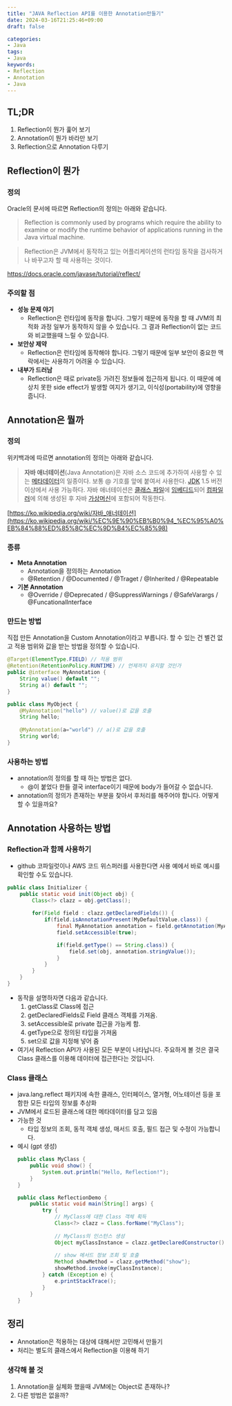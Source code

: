```yaml
---
title: "JAVA Reflection API를 이용한 Annotation만들기"
date: 2024-03-16T21:25:46+09:00
draft: false

categories:
- Java
tags:
- Java
keywords:
- Reflection
- Annotation
- Java
---
```


## TL;DR

1. Reflection이 뭔가 훑어 보기
2. Annotation이 뭔가 바라만 보기
3. Reflection으로 Annotation 다루기

## Reflection이 뭔가

### 정의

Oracle의 문서에 따르면 Reflection의 정의는 아래와 같습니다.

> Reflection is commonly used by programs which require the ability to examine or modify the runtime behavior of applications running in the Java virtual machine.

> Reflection은 JVM에서 동작하고 있는 어플리케이션의 런타임 동작을 검사하거나 바꾸고자 할 때 사용하는 것이다.

https://docs.oracle.com/javase/tutorial/reflect/

### 주의할 점

- **성능 문제 야기**
    - Reflection은 런타임에 동작을 합니다. 그렇기 때문에 동작을 할 때 JVM의 최적화 과정 일부가 동작하지 않을 수 있습니다. 그 결과 Reflection이 없는 코드와 비교했을때 느릴 수 있습니다.
- **보안상 제약**
    - Reflection은 런타임에 동작해야 합니다. 그렇기 때문에 일부 보안이 중요한 맥락에서는 사용하기 어려울 수 있습니다.
- **내부가 드러남**
    - Reflection은 때로 private등 가려진 정보들에 접근하게 됩니다. 이 때문에 예상치 못한 side effect가 발생할 여지가 생기고, 이식성(portability)에 영향을 줍니다.
    

## Annotation은 뭘까

### 정의

위키백과에 따르면 annotation의 정의는 아래와 같습니다.

> **자바 애너테이션**(Java Annotation)은 자바 소스 코드에 추가하여 사용할 수 있는 [메타데이터](https://ko.wikipedia.org/wiki/%EB%A9%94%ED%83%80%EB%8D%B0%EC%9D%B4%ED%84%B0)의 일종이다. 보통 @ 기호를 앞에 붙여서 사용한다. [JDK](https://ko.wikipedia.org/wiki/JDK) 1.5 버전 이상에서 사용 가능하다. 자바 애너테이션은 [클래스 파일](https://ko.wikipedia.org/wiki/%ED%81%B4%EB%9E%98%EC%8A%A4_%ED%8C%8C%EC%9D%BC)에 [임베디드](https://ko.wikipedia.org/wiki/%EC%9E%84%EB%B2%A0%EB%94%94%EB%93%9C)되어 [컴파일러](https://ko.wikipedia.org/wiki/%EC%BB%B4%ED%8C%8C%EC%9D%BC%EB%9F%AC)에 의해 생성된 후 자바 [가상머신](https://ko.wikipedia.org/wiki/%EA%B0%80%EC%83%81%EB%A8%B8%EC%8B%A0)에 포함되어 작동한다.
> 

[https://ko.wikipedia.org/wiki/자바_애너테이션](https://ko.wikipedia.org/wiki/%EC%9E%90%EB%B0%94_%EC%95%A0%EB%84%88%ED%85%8C%EC%9D%B4%EC%85%98)

### 종류

- **Meta Annotation**
    - Annotation을 정의하는 Annotation
    - @Retention / @Documented / @Traget / @Inherited / @Repeatable
- **기본 Annotation**
    - @Override / @Deprecated / @SuppressWarnings / @SafeVarargs / @FuncationalInterface

### 만드는 방법

직접 만든 Annotation을 Custom Annotation이라고 부릅니다. 할 수 있는 건 별건 없고 적용 범위와 값을 받는 방법을 정의할 수 있습니다.

```java
@Target(ElementType.FIELD) // 적용 범위
@Retention(RetentionPolicy.RUNTIME) // 언제까지 유지할 것인가
public @interface MyAnnotation {
    String value() default "";
    String a() default "";
}

public class MyObject {
	@MyAnnotation("hello") // value()로 값을 호출
	String hello;
	
	@MyAnnotation(a="world") // a()로 값을 호출
	String world;
}
```

### 사용하는 방법

- annotation의 정의를 할 때 하는 방법은 없다.
    - @이 붙었다 한들 결국 interface이기 때문에 body가 들어갈 수 없습니다.
- annotation의 정의가 존재하는 부분을 찾아서 후처리를 해주어야 합니다. 어떻게 할 수 있을까요?

## Annotation 사용하는 방법

### Reflection과 함께 사용하기

- github 코파일럿이나 AWS 코드 위스퍼러를 사용한다면 사용 예에서 바로 예시를 확인할 수도 있습니다.

```java
public class Initializer {
    public static void init(Object obj) {
        Class<?> clazz = obj.getClass();
        
        for(Field field : clazz.getDeclaredFields()) {
            if(field.isAnnotationPresent(MyDefaultValue.class)) {
                final MyAnnotation annotation = field.getAnnotation(MyAnnotation.class);
                field.setAccessible(true);

                if(field.getType() == String.class)) {
                    field.set(obj, annotation.stringValue());
                }
            }
        }
    }
}
```

- 동작을 설명하자면 다음과 같습니다.
    1. getClass로 Class에 접근
    2. getDeclaredFields로 Field 클래스 객체를 가져옴. 
    3. setAccessible로 private 접근을 가능케 함.
    4. getType으로 정의된 타입을 가져옴
    5. set으로 값을 지정해 넣어 줌
- 여기서 Reflection API가 사용된 모든 부분이 나타납니다. 주요하게 볼 것은 결국 Class 클래스를 이용해 데이터에 접근한다는 것입니다.

### Class 클래스

- java.lang.reflect 패키지에 속한 클래스, 인터페이스, 열거형, 어노테이션 등을 포함한 모든 타입의 정보를 추상화
- JVM에서 로드된 클래스에 대한 메타데이터를 담고 있음
- 가능한 것
  - 타입 정보의 조회, 동적 객체 생성, 매서드 호출, 필드 접근 및 수정이 가능합니다.
- 예시 (gpt 생성)
    ```Java
    public class MyClass {
        public void show() {
            System.out.println("Hello, Reflection!");
        }
    }

    public class ReflectionDemo {
        public static void main(String[] args) {
            try {
                // MyClass에 대한 Class 객체 획득
                Class<?> clazz = Class.forName("MyClass");
                
                // MyClass의 인스턴스 생성
                Object myClassInstance = clazz.getDeclaredConstructor().newInstance();
                
                // show 메서드 정보 조회 및 호출
                Method showMethod = clazz.getMethod("show");
                showMethod.invoke(myClassInstance);
            } catch (Exception e) {
                e.printStackTrace();
            }
        }
    }
    ```

## 정리
- Annotation은 적용하는 대상에 대해서만 고민해서 만들기
- 처리는 별도의 클래스에서 Reflection을 이용해 하기

### 생각해 볼 것
1. Annotation을 실체화 했을때 JVM에는 Object로 존재하나?
1. 다른 방법은 없을까?
